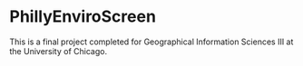 # PhillyEnviroScreen

This is a final project completed for Geographical Information Sciences III at the University of Chicago.

